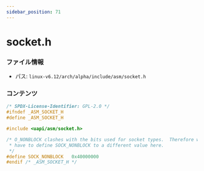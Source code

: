 ```yaml
---
sidebar_position: 71
---
```

# socket.h

### ファイル情報

- パス: `linux-v6.12/arch/alpha/include/asm/socket.h`

### コンテンツ

```h
/* SPDX-License-Identifier: GPL-2.0 */
#ifndef _ASM_SOCKET_H
#define _ASM_SOCKET_H

#include <uapi/asm/socket.h>

/* O_NONBLOCK clashes with the bits used for socket types.  Therefore we
 * have to define SOCK_NONBLOCK to a different value here.
 */
#define SOCK_NONBLOCK	0x40000000
#endif /* _ASM_SOCKET_H */

```
